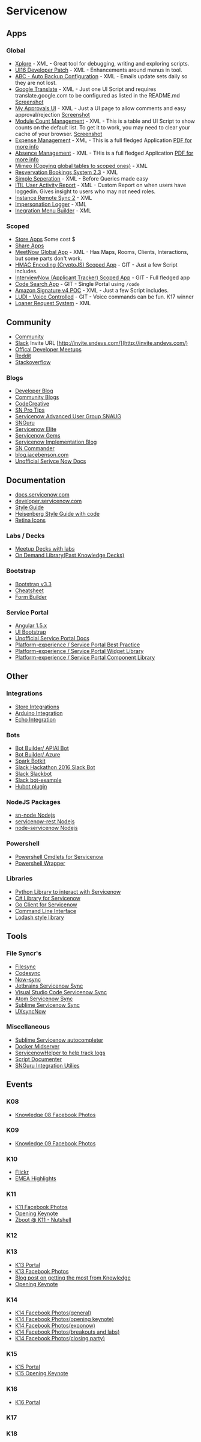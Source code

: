 # Servicenow

## Apps

### Global

- [Xplore](https://github.com/thewhitespace/Xplore) - XML - Great tool for debugging, writing and exploring scripts.
- [UI16 Developer Patch](https://github.com/thewhitespace/UI16-Developer-Patch) - XML - Enhancements around menus in tool.
- [ABC - Auto Backup Configuration](https://share.servicenow.com/app.do#/detailV2/4526d277dbcec3009a80aed15b96196b/overview) - XML - Emails update sets daily so they are not lost.
- [Google Translate](https://github.com/MBahrSNC/snGoogleTranslate) - XML - Just one UI Script and requires translate.google.com to be configured as listed in the README.md [Screenshot](./img/screenshots/google-translate.PNG)
- [My Approvals UI](https://share.servicenow.com/app.do#/detailV2/268d9f58dbf09f001afe13141b9619ab/overview) - XML - Just a UI page to allow comments and easy approval/rejection [Screenshot](./img/screenshots/my-approvals-ui.PNG)
- [Module Count Management](https://share.servicenow.com/app.do#/detailV2/6f7fabaedbf343001afe13141b961969/overview) - XML - This is a table and UI Script to show counts on the default list. To get it to work, you may need to clear your cache of your browser. [Screenshot](./img/screenshots/module-counts.PNG)
- [Expense Management](https://share.servicenow.com/app.do#/detailV2/c14ec9ba136c47001d2adbf18144b0a0/details) - XML - This is a full fledged Application [PDF for more info](./img/screenshots/expense-mgmt-v2.pdf)
- [Absence Management](https://share.servicenow.com/app.do#/detailV2/61eacee713af72001d2adbf18144b073/overview) - XML - THis is a full fledged Application [PDF for more info](./img/screenshots/absence-mgmt-v1.0.1.pdf)
- [Mimeo (Copying global tables to scoped ones)](https://share.servicenow.com/app.do#/detailV2/2ca05a5613c4b6000de935528144b072/details) - XML
- [Resvervation Bookings System 2.3](https://share.servicenow.com/app.do#/detailV2/27c2d872db274b00c4f256594b96191b/overview) - XML
- [Simple Seperation](https://share.servicenow.com/app.do#/detailV2/d07c5a89e17bc2007c390227ffa71eb5/overview) - XML - Before Queries made easy
- [ITIL User Activity Report](https://share.servicenow.com/app.do#/detailV2/cd65e03d2b542100bc401d2be8da1500/overview) - XML - Custom Report on when users have loggedin.  Gives insight to users who may not need roles.
- [Instance Remote Sync 2](https://share.servicenow.com/app.do#/detailV2/97ea0efc1397420057ce58222244b097/overview) - XML
- [Impersonation Logger](https://share.servicenow.com/app.do#/detailV2/37e7b18b2b88210067b53f4be8da1597/overview) - XML
- [Inegration Menu Builder](https://share.servicenow.com/app.do#/detailV2/94af5e4c87ae11008bf84b0b0e434d3a/overview) - XML

### Scoped

- [Store Apps](https://store.servicenow.com/sn_appstore_store.do#!/store/search?apptype=nonintegrations&orderby=rating) Some cost $
- [Share Apps](https://share.servicenow.com/app.do#/category/custom_app?startRow=0&sort_parameter=-sys_created_on&filter=)
- [MeetNow Global App](https://github.com/AFCJamie/MeetNow) - XML - Has Maps, Rooms, Clients, Interactions, but some parts don't work.
- [HMAC Encoding (CryptoJS) Scoped App](https://github.com/cjnanda/snc-cryptojs) - GIT - Just a few Script includes.
- [InterviewNow (Applicant Tracker) Scoped App](https://github.com/tdeniston/interviewnow) - GIT - Full fledged app
- [Code Search App](https://gitlab.com/jacebenson/servicenow-codesearch) - GIT - Single Portal using `/code`
- [Amazon Signature v4 POC](https://share.servicenow.com/app.do#/detailV2/6e87c240db34360010c37ecfbf961979/overview) - XML - Just a few Script includes.
- [LUDI - Voice Controlled](https://github.com/CloudPires/LUDI) - GIT - Voice commands can be fun. K17 winner
- [Loaner Request System](https://share.servicenow.com/app.do#/detailV2/ba2adff413d12a000de935528144b01a/overview) - XML

<!--- [Platform Visualization](https://share.servicenow.com/app.do#/detailV2/e7ecd63213a4f200f609b6076144b098/details) Doesnt seem to work-->

## Community

- [Community](https://community.servicenow.com)
- [Slack](https://sndevs.slack.com) Invite URL [http://invite.sndevs.com/](http://invite.sndevs.com/)
- [Offical Developer Meetups](https://www.meetup.com/pro/servicenowdevprogram/)
- [Reddit](https://reddit.com/r/servicenow)
- [Stackoverflow](https://stackoverflow.com/questions/tagged/servicenow)

### Blogs

- [Developer Blog](https://developer.servicenow.com/blog.do)
- [Community Blogs](https://community.servicenow.com/community?id=community_forum&sys_id=a6299a2ddbd897c068c1fb651f961926)
- [CodeCreative](https://codecreative.io/)
- [SN Pro Tips](https://snprotips.com/)
- [Servicenow Advanced User Group SNAUG](http://snaug.com)
- [SNGuru](https://www.servicenowguru.com/)
- [Servicenow Elite](http://www.servicenowelite.com/blog)
- [Servicenow Gems](https://servicenowgems.com/)
- [Servicenow Implementation Blog](https://servicenow.implementation.blog/)
- [SN Commander](http://sncommander.com/)
- [blog.jacebenson.com](https://blog.jacebenson.com/)
- [Unofficial Serivce Now Docs](https://github.com/mark4carter/ServiceNow-Docs)

## Documentation

- [docs.servicenow.com](https://docs.servicenow.com/bundle/jakarta-application-development/page/build/applications/concept/api-javascript.html)
- [developer.servicenow.com](https://developer.servicenow.com/app.do#!/api_doc)
- [Style Guide](http://styleguide.servicenow.com/)
- [Heisenberg Style Guide with code](https://hi.service-now.com/styles/heisenberg/styleguide/docs/index.html)
- [Retina Icons](https://hi.service-now.com/styles/retina_icons/retina_icons.html)

### Labs / Decks

- [Meetup Decks with labs](https://sndevs.github.io/meetups/)
- [On Demand Library(Past Knowledge Decks)](https://community.servicenow.com/community?id=community_odl)

### Bootstrap

- [Bootstrap v3.3](https://getbootstrap.com/docs/3.3/components/)
- [Cheatsheet](https://hackerthemes.com/bootstrap-cheatsheet)
- [Form Builder](http://bootsnipp.com/forms)

### Service Portal

- [Angular 1.5.x](https://code.angularjs.org/1.5.3/docs/api)
- [UI Bootstrap](https://angular-ui.github.io/bootstrap/)
- [Unofficial Service Portal Docs](https://github.com/newrocketinc/service-portal-docs)
- [Platform-experience / Service Portal Best Practice](https://github.com/platform-experience/serviceportal-best-practice)
- [Platform-experience / Service Portal Widget Library](https://github.com/platform-experience/serviceportal-widget-library)
- [Platform-experience / Service Portal Component Library](https://github.com/platform-experience/serviceportal-components)

## Other

### Integrations

- [Store Integrations](https://store.servicenow.com/sn_appstore_store.do#!/store/search?apptype=integrations&orderby=rating)
- [Arduino Integration](https://github.com/chengdu28/ServiceNow-Arduino-Integration)
- [Echo Integration](https://github.com/JonCraneNOW/SN_Echo_Integration)

### Bots

- [Bot Builder/ APIAI Bot](https://github.com/srinivasanV2-hexaware/servicenow)
- [Bot Builder/ Azure](https://github.com/LeonBirk/ServiceNowChatbot)
- [Spark Botkit](https://github.com/asynchrony-ringo/spark-botkit-servicenow)
- [Slack Hackathon 2016 Slack Bot](https://github.com/tonybaloney/ServiceNowHackathon2016)
- [Slack Slackbot](https://github.com/michaeljmatthews22/servicenow-slackbot)
- [Slack bot-example](https://github.com/johnagan/servicenow-bot-example)
- [Hubot plugin](https://github.com/manahl/hubot-servicenow-tickets)

### NodeJS Packages

- [sn-node Nodejs](https://github.com/salcosta/sn-node)
- [servicenow-rest Nodejs](https://github.com/abeyahmad/servicenow-rest)
- [node-servicenow Nodejs](https://github.com/Echo3ToEcho7/node-servicenow)

### Powershell

- [Powershell Cmdlets for Servicenow](https://github.com/Sam-Martin/servicenow-powershell)
- [Powershell Wrapper](https://github.com/jonnyt/posh-servicenow)

### Libraries

- [Python Library to interact with Servicenow](https://github.com/rbw0/pysnow)
- [C# Library for Servicenow](https://github.com/merccat/ServiceNowRESTClient)
- [Go Client for Servicenow](https://github.com/andrewstuart/servicenow)
- [Command Line Interface](https://github.com/salcosta/sncli)
- [Lodash style library](https://github.com/tltoulson/Glider.js)

## Tools

### File Syncr's

- [Filesync](https://github.com/dynamicdan/sn-filesync)
- [Codesync](https://github.com/cern-snow/codesync)
- [Now-sync](https://github.com/theconnectiv/now-sync)
- [Jetbrains Servicenow Sync](https://github.com/0x111/servicenow-plugin)
- [Visual Studio Code Servicenow Sync](https://github.com/salcosta/vsc-servicenow-sync)
- [Atom Servicenow Sync](https://github.com/thtliife/servicenow-sync)
- [Sublime Servicenow Sync](https://github.com/salcosta/servicenow-sync)
- [UXsyncNow](https://github.com/ReedOwens/UXsyncNow)

### Miscellaneous

- [Sublime Servicenow autocompleter](https://github.com/dancigrang/servicenow-autocomplete)
- [Docker Midserver](https://hub.docker.com/r/toolsproservia/sn-mid-server/)
- [ServicenowHelper to help track logs](https://github.com/OlivierBoucher/ServiceNowHelper)
- [Script Documenter](https://github.com/jmbauguess/ServiceNowScriptDocumenter)
- [SNGuru Integration Utilies](http://www.fryo.com/)

## Events

### K08

- [Knowledge 08 Facebook Photos](https://www.facebook.com/70876467572/photos/?tab=album&album_id=495571427572)

### K09

- [Knowledge 09 Facebook Photos](https://www.facebook.com/70876467572/photos/?tab=album&album_id=495546412572)

### K10

- [Flickr](https://www.flickr.com/search/?q=know10&m=tags&z=m&ss=2&s=rec)
- [EMEA Highlights](https://www.youtube.com/watch?v=dIGgPcm37L0)

### K11

- [K11 Facebook Photos](https://www.facebook.com/pg/servicenow/photos/?tab=album&album_id=10150283801767573)
- [Opening Keynote](https://www.youtube.com/watch?v=RBJuXZgxUPo)
- [Zboot @ K11 - Nutshell](https://www.youtube.com/watch?v=U9l11cunFec)

### K12

### K13

- [K13 Portal](https://web.archive.org/web/20130129045528/https://knowledge.service-now.com/k13/)
- [K13 Facebook Photos](https://www.facebook.com/pg/servicenow/photos/?tab=album&album_id=10151725761882573)
- [Blog post on getting the most from Knowledge](https://community.servicenow.com/community?id=community_blog&sys_id=d28da669dbd0dbc01dcaf3231f961987)
- [Opening Keynote](https://www.youtube.com/watch?v=f2AlQChqGpk)

### K14

- [K14 Facebook Photos(general)](https://www.facebook.com/70876467572/photos/?tab=album&album_id=10152505056757573)
- [K14 Facebook Photos(opening keynote)](https://www.facebook.com/pg/servicenow/photos/?tab=album&album_id=10152509875632573)
- [K14 Facebook Photos(exponow)](https://www.facebook.com/pg/servicenow/photos/?tab=album&album_id=10152509403387573)
- [K14 Facebook Photos(breakouts and labs)](https://www.facebook.com/pg/servicenow/photos/?tab=album&album_id=10152509402357573)
- [K14 Facebook Photos(closing party)](https://www.facebook.com/pg/servicenow/photos/?tab=album&album_id=10152514430432573)

### K15
- [K15 Portal](https://web.archive.org/web/20150909235851/https://community.servicenow.com/community/knowledge-user-conference/)
- [K15 Opening Keynote](/web/20150909235851/https://community.servicenow.com/community/knowledge-user-conference/knowledge15/highlights/keynote-day-1)

### K16

- [K16 Portal](https://web.archive.org/web/20160427172259/https://knowledge.servicenow.com/)
### K17
### K18